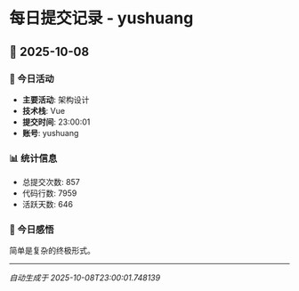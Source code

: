 # 每日提交记录 - yushuang

## 📅 2025-10-08

### 🎯 今日活动
- **主要活动**: 架构设计
- **技术栈**: Vue
- **提交时间**: 23:00:01
- **账号**: yushuang

### 📊 统计信息
- 总提交次数: 857
- 代码行数: 7959
- 活跃天数: 646

### 💭 今日感悟
简单是复杂的终极形式。

---
*自动生成于 2025-10-08T23:00:01.748139*
